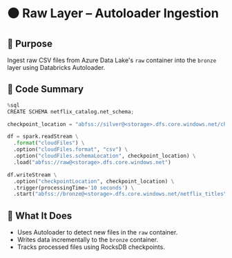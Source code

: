 # 🟤 Raw Layer – Autoloader Ingestion

## 🔹 Purpose
Ingest raw CSV files from Azure Data Lake's `raw` container into the `bronze` layer using Databricks Autoloader.

## 🔹 Code Summary
```python
%sql
CREATE SCHEMA netflix_catalog.net_schema;

checkpoint_location = "abfss://silver@<storage>.dfs.core.windows.net/checkpoint"

df = spark.readStream \
  .format("cloudFiles") \
  .option("cloudFiles.format", "csv") \
  .option("cloudFiles.schemaLocation", checkpoint_location) \
  .load("abfss://raw@<storage>.dfs.core.windows.net")

df.writeStream \
  .option("checkpointLocation", checkpoint_location) \
  .trigger(processingTime='10 seconds') \
  .start("abfss://bronze@<storage>.dfs.core.windows.net/netflix_titles")
```

## 🔹 What It Does
- Uses Autoloader to detect new files in the `raw` container.
- Writes data incrementally to the `bronze` container.
- Tracks processed files using RocksDB checkpoints.
